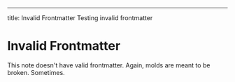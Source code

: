 ---
title: Invalid Frontmatter
Testing invalid frontmatter

# Invalid Frontmatter
This note doesn't have valid frontmatter. Again, molds are meant to be broken. Sometimes.